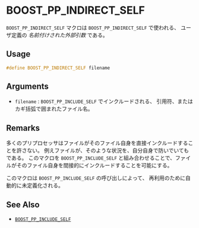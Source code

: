 # BOOST_PP_INDIRECT_SELF

`BOOST_PP_INDIRECT_SELF` マクロは `BOOST_PP_INDIRECT_SELF` で使われる、
ユーザ定義の *名前付けされた外部引数* である。

## Usage

```cpp
#define BOOST_PP_INDIRECT_SELF filename
```

## Arguments

- `filename` :
	`BOOST_PP_INCLUDE_SELF` でインクルードされる、
	引用符、またはカギ括弧で囲まれたファイル名。

## Remarks

多くのプリプロセッサはファイルがそのファイル自身を直接インクルードすることを許さない。
例えファイルが、そのような状況を、自分自身で防いでいてもである。
このマクロを `BOOST_PP_INCLUDE_SELF` と組み合わせることで、ファイルがそのファイル自身を間接的にインクルードすることを可能にする。

このマクロは `BOOST_PP_INCLUDE_SELF` の呼び出しによって、
再利用のために自動的に未定義化される。

## See Also

- [`BOOST_PP_INCLUDE_SELF`](include_self.md)

